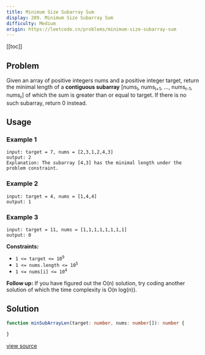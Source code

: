 ```yaml
---
title: Minimum Size Subarray Sum
display: 209. Minimum Size Subarray Sum
difficulty: Medium
origin: https://leetcode.cn/problems/minimum-size-subarray-sum
---
```


[[toc]]

## Problem

Given an array of positive integers nums and a positive integer target, return the minimal length of a **contiguous subarray** [nums<sub>l</sub>, nums<sub>l+1</sub>, ..., nums<sub>r-1</sub>, nums<sub>r</sub>] of which the sum is greater than or equal to target. If there is no such subarray, return 0 instead.

## Usage

### Example 1

```
input: target = 7, nums = [2,3,1,2,4,3]
output: 2
Explanation: The subarray [4,3] has the minimal length under the problem constraint.
```

### Example 2

```
input: target = 4, nums = [1,4,4]
output: 1
```

### Example 3

```
input: target = 11, nums = [1,1,1,1,1,1,1,1]
output: 0
```


**Constraints:**

- <code>1 &lt;= target &lt;= 10<sup>9</sup></code>
- <code>1 &lt;= nums.length &lt;= 10<sup>5</sup></code>
- <code>1 &lt;= nums[i] &lt;= 10<sup>4</sup></code>


**Follow up:** If you have figured out the O(n) solution, try coding another solution of which the time complexity is O(n log(n)).

## Solution

```ts
function minSubArrayLen(target: number, nums: number[]): number {

}
```

[view source](https://leetcode.cn/problems/minimum-size-subarray-sum)
